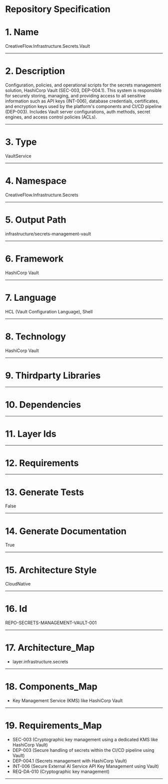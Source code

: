 # Repository Specification

# 1. Name
CreativeFlow.Infrastructure.Secrets.Vault


---

# 2. Description
Configuration, policies, and operational scripts for the secrets management solution, HashiCorp Vault (SEC-003, DEP-004.1). This system is responsible for securely storing, managing, and providing access to all sensitive information such as API keys (INT-006), database credentials, certificates, and encryption keys used by the platform's components and CI/CD pipeline (DEP-003). Includes Vault server configurations, auth methods, secret engines, and access control policies (ACLs).


---

# 3. Type
VaultService


---

# 4. Namespace
CreativeFlow.Infrastructure.Secrets


---

# 5. Output Path
infrastructure/secrets-management-vault


---

# 6. Framework
HashiCorp Vault


---

# 7. Language
HCL (Vault Configuration Language), Shell


---

# 8. Technology
HashiCorp Vault


---

# 9. Thirdparty Libraries



---

# 10. Dependencies



---

# 11. Layer Ids



---

# 12. Requirements



---

# 13. Generate Tests
False


---

# 14. Generate Documentation
True


---

# 15. Architecture Style
CloudNative


---

# 16. Id
REPO-SECRETS-MANAGEMENT-VAULT-001


---

# 17. Architecture_Map

- layer.infrastructure.secrets


---

# 18. Components_Map

- Key Management Service (KMS) like HashiCorp Vault


---

# 19. Requirements_Map

- SEC-003 (Cryptographic key management using a dedicated KMS like HashiCorp Vault)
- DEP-003 (Secure handling of secrets within the CI/CD pipeline using Vault)
- DEP-004.1 (Secrets management with HashiCorp Vault)
- INT-006 (Secure External AI Service API Key Management using Vault)
- REQ-DA-010 (Cryptographic key management)


---

